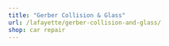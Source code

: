 ```yaml
---
title: "Gerber Collision & Glass"
url: /lafayette/gerber-collision-and-glass/
shop: car repair
---
```

